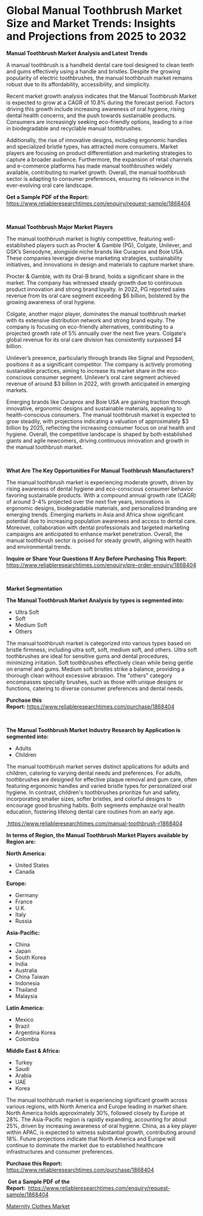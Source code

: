 <p><h1>Global Manual Toothbrush Market Size and Market Trends: Insights and Projections from 2025 to 2032</h1></p><p><strong>Manual Toothbrush Market Analysis and Latest Trends</strong></p>
<p><p>A manual toothbrush is a handheld dental care tool designed to clean teeth and gums effectively using a handle and bristles. Despite the growing popularity of electric toothbrushes, the manual toothbrush market remains robust due to its affordability, accessibility, and simplicity. </p><p>Recent market growth analysis indicates that the Manual Toothbrush Market is expected to grow at a CAGR of 10.8% during the forecast period. Factors driving this growth include increasing awareness of oral hygiene, rising dental health concerns, and the push towards sustainable products. Consumers are increasingly seeking eco-friendly options, leading to a rise in biodegradable and recyclable manual toothbrushes. </p><p>Additionally, the rise of innovative designs, including ergonomic handles and specialized bristle types, has attracted more consumers. Market players are focusing on product differentiation and marketing strategies to capture a broader audience. Furthermore, the expansion of retail channels and e-commerce platforms has made manual toothbrushes widely available, contributing to market growth. Overall, the manual toothbrush sector is adapting to consumer preferences, ensuring its relevance in the ever-evolving oral care landscape.</p></p>
<p><strong>Get a Sample PDF of the Report:&nbsp;</strong> <a href="https://www.reliableresearchtimes.com/enquiry/request-sample/1868404?utm_campaign=2179&utm_medium=2&utm_source=Github&utm_content=ia&utm_term=05022025&utm_id=manual-toothbrush">https://www.reliableresearchtimes.com/enquiry/request-sample/1868404</a></p>
<p>&nbsp;</p>
<p><strong>Manual Toothbrush Major Market Players</strong></p>
<p><p>The manual toothbrush market is highly competitive, featuring well-established players such as Procter & Gamble (PG), Colgate, Unilever, and GSK’s Sensodyne, alongside niche brands like Curaprox and Boie USA. These companies leverage diverse marketing strategies, sustainability initiatives, and innovations in design and materials to capture market share.</p><p>Procter & Gamble, with its Oral-B brand, holds a significant share in the market. The company has witnessed steady growth due to continuous product innovation and strong brand loyalty. In 2022, PG reported sales revenue from its oral care segment exceeding $6 billion, bolstered by the growing awareness of oral hygiene.</p><p>Colgate, another major player, dominates the manual toothbrush market with its extensive distribution network and strong brand equity. The company is focusing on eco-friendly alternatives, contributing to a projected growth rate of 5% annually over the next five years. Colgate's global revenue for its oral care division has consistently surpassed $4 billion.</p><p>Unilever’s presence, particularly through brands like Signal and Pepsodent, positions it as a significant competitor. The company is actively promoting sustainable practices, aiming to increase its market share in the eco-conscious consumer segment. Unilever’s oral care segment achieved revenue of around $3 billion in 2022, with growth anticipated in emerging markets.</p><p>Emerging brands like Curaprox and Boie USA are gaining traction through innovative, ergonomic designs and sustainable materials, appealing to health-conscious consumers. The manual toothbrush market is expected to grow steadily, with projections indicating a valuation of approximately $3 billion by 2025, reflecting the increasing consumer focus on oral health and hygiene. Overall, the competitive landscape is shaped by both established giants and agile newcomers, driving continuous innovation and growth in the manual toothbrush market.</p></p>
<p>&nbsp;</p>
<p><strong>What Are The Key Opportunities For Manual Toothbrush Manufacturers?</strong></p>
<p><p>The manual toothbrush market is experiencing moderate growth, driven by rising awareness of dental hygiene and eco-conscious consumer behavior favoring sustainable products. With a compound annual growth rate (CAGR) of around 3-4% projected over the next five years, innovations in ergonomic designs, biodegradable materials, and personalized branding are emerging trends. Emerging markets in Asia and Africa show significant potential due to increasing population awareness and access to dental care. Moreover, collaboration with dental professionals and targeted marketing campaigns are anticipated to enhance market penetration. Overall, the manual toothbrush sector is poised for steady growth, aligning with health and environmental trends.</p></p>
<p><strong>Inquire or Share Your Questions If Any Before Purchasing This Report:</strong> <a href="https://www.reliableresearchtimes.com/enquiry/pre-order-enquiry/1868404?utm_campaign=2179&utm_medium=2&utm_source=Github&utm_content=ia&utm_term=05022025&utm_id=manual-toothbrush">https://www.reliableresearchtimes.com/enquiry/pre-order-enquiry/1868404</a></p>
<p>&nbsp;</p>
<p><strong>Market Segmentation</strong></p>
<p><strong>The Manual Toothbrush Market Analysis by types is segmented into:</strong></p>
<p><ul><li>Ultra Soft</li><li>Soft</li><li>Medium Soft</li><li>Others</li></ul></p>
<p><p>The manual toothbrush market is categorized into various types based on bristle firmness, including ultra soft, soft, medium soft, and others. Ultra soft toothbrushes are ideal for sensitive gums and dental procedures, minimizing irritation. Soft toothbrushes effectively clean while being gentle on enamel and gums. Medium soft bristles strike a balance, providing a thorough clean without excessive abrasion. The "others" category encompasses specialty brushes, such as those with unique designs or functions, catering to diverse consumer preferences and dental needs.</p></p>
<p><strong>Purchase this Report:&nbsp;</strong><a href="https://www.reliableresearchtimes.com/purchase/1868404?utm_campaign=2179&utm_medium=2&utm_source=Github&utm_content=ia&utm_term=05022025&utm_id=manual-toothbrush">https://www.reliableresearchtimes.com/purchase/1868404</a></p>
<p>&nbsp;</p>
<p><strong>The Manual Toothbrush Market Industry Research by Application is segmented into:</strong></p>
<p><ul><li>Adults</li><li>Children</li></ul></p>
<p><p>The manual toothbrush market serves distinct applications for adults and children, catering to varying dental needs and preferences. For adults, toothbrushes are designed for effective plaque removal and gum care, often featuring ergonomic handles and varied bristle types for personalized oral hygiene. In contrast, children's toothbrushes prioritize fun and safety, incorporating smaller sizes, softer bristles, and colorful designs to encourage good brushing habits. Both segments emphasize oral health education, fostering lifelong dental care routines from an early age.</p></p>
<p><a href="https://www.reliableresearchtimes.com/manual-toothbrush-r1868404?utm_campaign=2179&utm_medium=2&utm_source=Github&utm_content=ia&utm_term=05022025&utm_id=manual-toothbrush">&nbsp;https://www.reliableresearchtimes.com/manual-toothbrush-r1868404</a></p>
<p><strong>In terms of Region, the Manual Toothbrush Market Players available by Region are:</strong></p>
<p>
    <p> <strong> North America: </strong>
        <ul>
            <li>United States</li>
            <li>Canada</li>
        </ul>
        </p> 
    <p> <strong> Europe: </strong>
        <ul>
            <li>Germany</li>
            <li>France</li>
            <li>U.K.</li>
            <li>Italy</li>
            <li>Russia</li>
        </ul>
        </p> 
    <p> <strong> Asia-Pacific: </strong>
        <ul>
            <li>China</li>
            <li>Japan</li>
            <li>South Korea</li>
            <li>India</li>
            <li>Australia</li>
            <li>China Taiwan</li>
            <li>Indonesia</li>
            <li>Thailand</li>
            <li>Malaysia</li>
        </ul>
        </p> 
    <p> <strong> Latin America: </strong>
        <ul>
            <li>Mexico</li>
            <li>Brazil</li>
            <li>Argentina Korea</li>
            <li>Colombia</li>
        </ul>
        </p> 
    <p> <strong> Middle East & Africa: </strong>
        <ul>
            <li>Turkey</li>
            <li>Saudi</li>
            <li>Arabia</li>
            <li>UAE</li>
            <li>Korea</li>
        </ul>
    </p>
    </p>
<p><p>The manual toothbrush market is experiencing significant growth across various regions, with North America and Europe leading in market share. North America holds approximately 30%, followed closely by Europe at 28%. The Asia-Pacific region is rapidly expanding, accounting for about 25%, driven by increasing awareness of oral hygiene. China, as a key player within APAC, is expected to witness substantial growth, contributing around 18%. Future projections indicate that North America and Europe will continue to dominate the market due to established healthcare infrastructures and consumer preferences.</p></p>
<p><strong>Purchase this Report: </strong><a href="https://www.reliableresearchtimes.com/purchase/1868404?utm_campaign=2179&utm_medium=2&utm_source=Github&utm_content=ia&utm_term=05022025&utm_id=manual-toothbrush">https://www.reliableresearchtimes.com/purchase/1868404</a></p>
<p>&nbsp;<strong>Get a Sample PDF of the Report:&nbsp;&nbsp;</strong><a href="https://www.reliableresearchtimes.com/enquiry/request-sample/1868404?utm_campaign=2179&utm_medium=2&utm_source=Github&utm_content=ia&utm_term=05022025&utm_id=manual-toothbrush">https://www.reliableresearchtimes.com/enquiry/request-sample/1868404</a></p>
<p><strong></strong></p>
<p><p><a href="https://github.com/gerdabatiskzv9/Market-Research-Report-List-1/blob/main/maternity-clothes-market.md?utm_campaign=2179&utm_medium=2&utm_source=Github&utm_content=ia&utm_term=05022025&utm_id=manual-toothbrush">Maternity Clothes Market</a></p></p>